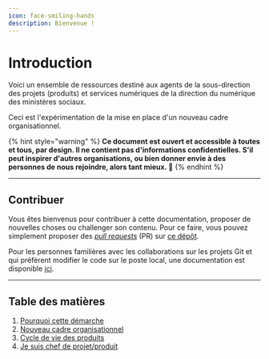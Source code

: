 ```yaml
---
icon: face-smiling-hands
description: Bienvenue !
---
```


# Introduction

Voici un ensemble de ressources destiné aux agents de la sous-direction des projets (produits) et services numériques de la direction du numérique des ministères sociaux.&#x20;

Ceci est l'expérimentation de la mise en place d'un nouveau cadre organisationnel.

{% hint style="warning" %}
**Ce document est ouvert et accessible à toutes et tous, par design. Il ne contient pas d'informations confidentielles. S'il peut inspirer d'autres organisations, ou bien donner envie à des personnes de nous rejoindre, alors tant mieux. 💛**
{% endhint %}


***

## Contribuer

Vous êtes bienvenus pour contribuer à cette documentation, proposer de nouvelles choses ou challenger son contenu. Pour ce faire, vous pouvez simplement proposer des _[pull requests](https://docs.github.com/en/pull-requests/collaborating-with-pull-requests/proposing-changes-to-your-work-with-pull-requests/creating-a-pull-request)_ (PR) sur [ce dépôt](https://github.com/DNUM-SocialGouv/documentation).

Pour les personnes familières avec les collaborations sur les projets Git et qui préfèrent modifier le code sur le poste local, une documentation est disponible [ici](/contribution-avancee.md).

***

## Table des matières

1. [Pourquoi cette démarche](introduction/pourquoi-cette-demarche.md)
2. [Nouveau cadre organisationnel](introduction/comite-produit-beta.md)
3. [Cycle de vie des produits](introduction/cycle-de-vie-produit.md)
4. [Je suis chef de projet/produit](introduction/je-suis-chef.fe-de-produit-projet.md)